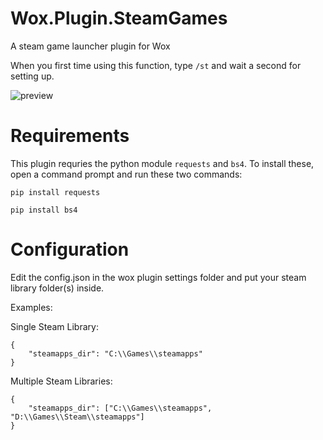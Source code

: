 # Wox.Plugin.SteamGames
A steam game launcher plugin for Wox

When you first time using this function, type `/st` and wait a second for setting up.

![preview](https://github.com/mycraftmw/Wox.Plugin.SteamGames/blob/master/preview.png)

# Requirements
This plugin requries the python module `requests` and `bs4`.
To install these, open a command prompt and run these two commands:

`pip install requests`

`pip install bs4`

# Configuration

Edit the config.json in the wox plugin settings folder and put your steam library folder(s) inside.

Examples:

Single Steam Library:
```
{
    "steamapps_dir": "C:\\Games\\steamapps"
}
```

Multiple Steam Libraries:
```
{
    "steamapps_dir": ["C:\\Games\\steamapps", "D:\\Games\\Steam\\steamapps"]
}
```
